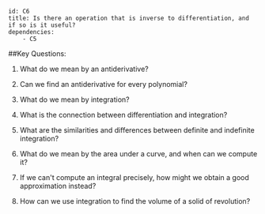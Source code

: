 ````
id: C6
title: Is there an operation that is inverse to differentiation, and if so is it useful?
dependencies: 
    - C5
````
##Key Questions:

1. What do we mean by an antiderivative?

1. Can we find an antiderivative for every polynomial?

1. What do we mean by integration?

1. What is the connection between differentiation and integration?

1. What are the similarities and differences between definite and indefinite integration?

1. What do we mean by the area under a curve, and when can we compute it?

1. If we can't compute an integral precisely, how might we obtain a good approximation instead?

1. How can we use integration to find the volume of a solid of revolution?